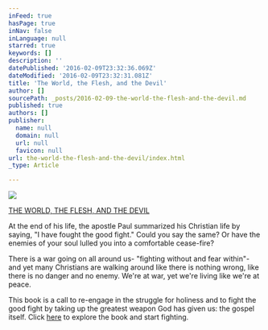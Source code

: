 ```yaml
---
inFeed: true
hasPage: true
inNav: false
inLanguage: null
starred: true
keywords: []
description: ''
datePublished: '2016-02-09T23:32:36.069Z'
dateModified: '2016-02-09T23:32:31.081Z'
title: 'The World, the Flesh, and the Devil'
author: []
sourcePath: _posts/2016-02-09-the-world-the-flesh-and-the-devil.md
published: true
authors: []
publisher:
  name: null
  domain: null
  url: null
  favicon: null
url: the-world-the-flesh-and-the-devil/index.html
_type: Article

---
```

![](https://the-grid-user-content.s3-us-west-2.amazonaws.com/6077484e-5105-437b-aad0-ecfff4b67296.jpg)

[THE WORLD, THE FLESH, AND THE DEVIL][0]

At the end of his life, the apostle Paul summarized his Christian life by saying, "I have fought the good fight." Could you say the same? Or have the enemies of your soul lulled you into a comfortable cease-fire?

There is a war going on all around us- "fighting without and fear within"- and yet many Christians are walking around like there is nothing wrong, like there is no danger and no enemy. We're at war, yet we're living like we're at peace.

This book is a call to re-engage in the struggle for holiness and to fight the good fight by taking up the greatest weapon God has given us: the gospel itself. Click [here][0] to explore the book and start fighting.

[0]: https://thegrid.ai/the-world-the-flesh-and-the-devil/